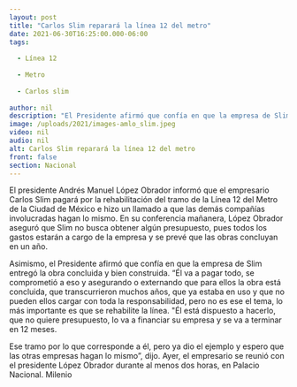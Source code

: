 ```yaml
---
layout: post
title: "Carlos Slim reparará la línea 12 del metro"
date: 2021-06-30T16:25:00.000-06:00
tags:
  
  - Línea 12
  
  - Metro
  
  - Carlos slim
  
author: nil
description: "El Presidente afirmó que confía en que la empresa de Slim entregó la obra concluida y bien construida. “Él va a pagar todo, dijo el mandatario."
image: /uploads/2021/images-amlo_slim.jpeg
video: nil
audio: nil
alt: Carlos Slim reparará la línea 12 del metro
front: false
section: Nacional
---
```


El presidente Andrés Manuel López Obrador informó que el empresario Carlos Slim pagará por la rehabilitación del tramo de la Línea 12 del Metro de la Ciudad de México e hizo un llamado a que las demás compañías involucradas hagan lo mismo. En su conferencia mañanera, López Obrador aseguró que Slim no busca obtener algún presupuesto, pues todos los gastos estarán a cargo de la empresa y se prevé que las obras concluyan en un año.

Asimismo, el Presidente afirmó que confía en que la empresa de Slim entregó la obra concluida y bien construida. “Él va a pagar todo, se comprometió a eso y asegurando o externando que para ellos la obra está concluida, que transcurrieron muchos años, que ya estaba en uso y que no pueden ellos cargar con toda la responsabilidad, pero no es ese el tema, lo más importante es que se rehabilite la línea. "Él está dispuesto a hacerlo, que no quiere presupuesto, lo va a financiar su empresa y se va a terminar en 12 meses. 

Ese tramo por lo que corresponde a él, pero ya dio el ejemplo y espero que las otras empresas hagan lo mismo”, dijo. Ayer, el empresario se reunió con el presidente López Obrador durante al menos dos horas, en Palacio Nacional. 
Milenio